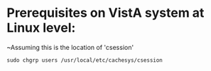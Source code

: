 # Prerequisites on VistA system at Linux level:

~Assuming this is the location of 'csession'
```
sudo chgrp users /usr/local/etc/cachesys/csession
```
